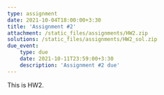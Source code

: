 ```yaml
---
type: assignment
date: 2021-10-04T18:00:00+3:30
title: 'Assignment #2'
attachment: /static_files/assignments/HW2.zip
solutions: /static_files/assignments/HW2_sol.zip
due_event: 
    type: due
    date: 2021-10-11T23:59:00+3:30
    description: 'Assignment #2 due'
---
```

This is HW2.

